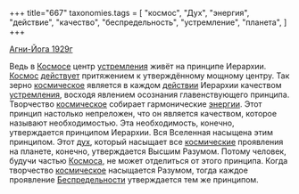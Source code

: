 +++
title="667"
taxonomies.tags = [
 "космос",
 "Дух",
 "энергия",
 "действие",
 "качество",
 "беспредельность",
 "устремление",
 "планета",
]
+++

[Агни-Йога 1929г](/agni/1929)

Ведь в [Космосе](/tags/космос) центр [устремления](/tags/устремление) живёт на принципе Иерархии. [Космос](/tags/космос) [действует](/tags/действие) притяжением к утверждённому мощному центру. Так зерно [космическое](/tags/космос) является в каждом [действии](/tags/действие) Иерархии качеством [устремления](/tags/устремление), восходя явлением осознания главенствующего принципа. Творчество [космическое](/tags/космос) собирает гармонические [энергии](/tags/энергия). Этот принцип настолько непреложен, что он является качеством, которое называют необходимостью. Эта необходимость, конечно, утверждается принципом Иерархии. Вся Вселенная насыщена этим принципом. Этот [дух](/tags/Дух), который насыщает все [космические](/tags/космос) проявления на планете, конечно, утверждается Высшим Разумом. Потому человек, будучи частью [Космоса](/tags/космос), не может отделиться от этого принципа. Когда творчество [космическое](/tags/космос) насыщается Разумом, тогда каждое проявление [Беспредельности](/tags/беспредельность) утверждается тем же принципом.